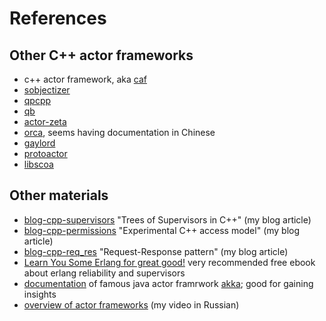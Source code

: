 # References

## Other C++ actor frameworks

[sobjectizer]: https://github.com/Stiffstream/sobjectizer
[caf]: https://actor-framework.org/
[qpcpp]: https://www.state-machine.com/qpcpp/
[qb]: https://github.com/isndev/qb
[actor-zeta]: https://github.com/cyberduckninja/actor-zeta
[orca]: https://github.com/wlgq2/orca
[gaylord]: https://github.com/IronsDu/gaylord
[protoactor]: https://github.com/whitglint/protoactor-cpp
[libscoa]: https://github.com/anqurvanillapy/libscoa 

 - c++ actor framework, aka [caf][caf]
 - [sobjectizer]
 - [qpcpp]
 - [qb]
 - [actor-zeta]
 - [orca], seems having documentation in Chinese
 - [gaylord]
 - [protoactor]
 - [libscoa]


## Other materials

[blog-cpp-supervisors]: https://basiliscos.github.io/blog/2019/08/19/cpp-supervisors/
[blog-cpp-permissions]: https://basiliscos.github.io/blog/2020/07/23/permission-model/
[blog-cpp-req_res]: https://basiliscos.github.io/blog/2019/10/05/request-response-message-exchange-pattern/
[akka]: https://akka.io
[akka-doc]: https://doc.akka.io/docs/akka/current/general/index.html
[yt-my]: https://www.youtube.com/watch?v=kOFSVJp_gMA
[erlang-book]: https://learnyousomeerlang.com/
 

 - [blog-cpp-supervisors] "Trees of Supervisors in C++" (my blog article)
 - [blog-cpp-permissions] "Experimental C++ access model" (my blog article)
 - [blog-cpp-req_res] "Request-Response pattern" (my blog article)
 - [Learn You Some Erlang for great good!][erlang-book] very recommended free ebook about erlang reliability and supervisors
 - [documentation][akka-doc] of famous java actor framrwork [akka][akka]; good for gaining insights
 - [overview of actor frameworks][yt-my] (my video in Russian)
